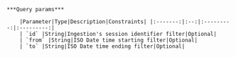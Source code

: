     ***Query params***

        |Parameter|Type|Description|Constraints| |:-------:|:--:|:---------:|:---------:|
        | `id` |String|Ingestion's session identifier filter|Optional|
        | `from` |String|ISO Date time starting filter|Optional|
        | `to` |String|ISO Date time ending filter|Optional|
    
